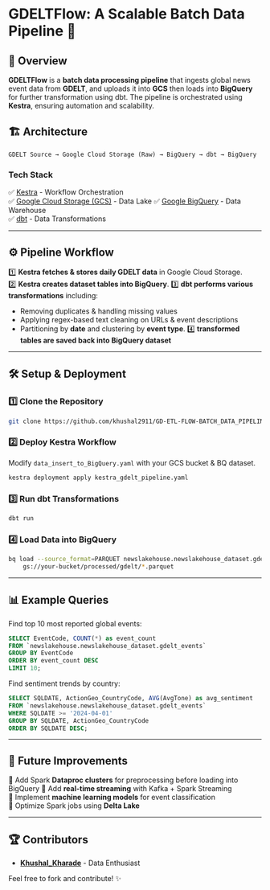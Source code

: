 # GDELTFlow: A Scalable Batch Data Pipeline 🚀

## 📌 Overview
**GDELTFlow** is a **batch data processing pipeline** that ingests global news event data from **GDELT**, and uploads it into **GCS** then loads into **BigQuery** for further transformation using dbt. The pipeline is orchestrated using **Kestra**, ensuring automation and scalability.

## 🏗️ Architecture
```
GDELT Source → Google Cloud Storage (Raw) → BigQuery → dbt → BigQuery
```

### **Tech Stack**
✅ [Kestra](https://kestra.io/) - Workflow Orchestration  
✅ [Google Cloud Storage (GCS)](https://cloud.google.com/storage/) - Data Lake 
✅ [Google BigQuery](https://cloud.google.com/bigquery/) - Data Warehouse  
✅ [dbt](https://www.getdbt.com/) - Data Transformations

---

## ⚙️ Pipeline Workflow

1️⃣ **Kestra fetches & stores daily GDELT data** in Google Cloud Storage.  
2️⃣ **Kestra creates dataset tables into BigQuery**.
3️⃣ **dbt performs various transformations** including:
   - Removing duplicates & handling missing values
   - Applying regex-based text cleaning on URLs & event descriptions
   - Partitioning by **date** and clustering by **event type**.
4️⃣ **transformed tables are saved back into BigQuery dataset**

---

## 🛠️ Setup & Deployment
### **1️⃣ Clone the Repository**
```bash
git clone https://github.com/khushal2911/GD-ETL-FLOW-BATCH_DATA_PIPELINE.git
```

### **2️⃣ Deploy Kestra Workflow**
Modify `data_insert_to_BigQuery.yaml` with your GCS bucket & BQ dataset.
```bash
kestra deployment apply kestra_gdelt_pipeline.yaml
```

### **3️⃣ Run dbt Transformations**
```bash
dbt run
```

### **4️⃣ Load Data into BigQuery**
```bash
bq load --source_format=PARQUET newslakehouse.newslakehouse_dataset.gdelt_evevents \
    gs://your-bucket/processed/gdelt/*.parquet
```

---

## 📊 Example Queries
Find top 10 most reported global events:
```sql
SELECT EventCode, COUNT(*) as event_count 
FROM `newslakehouse.newslakehouse_dataset.gdelt_events`
GROUP BY EventCode 
ORDER BY event_count DESC
LIMIT 10;
```

Find sentiment trends by country:
```sql
SELECT SQLDATE, ActionGeo_CountryCode, AVG(AvgTone) as avg_sentiment 
FROM `newslakehouse.newslakehouse_dataset.gdelt_events`
WHERE SQLDATE >= '2024-04-01'
GROUP BY SQLDATE, ActionGeo_CountryCode
ORDER BY SQLDATE DESC;
```

---

## 🚀 Future Improvements
🔹 Add Spark **Dataproc clusters** for preprocessing before loading into BigQuery
🔹 Add **real-time streaming** with Kafka + Spark Streaming  
🔹 Implement **machine learning models** for event classification  
🔹 Optimize Spark jobs using **Delta Lake**

---

## 🏆 Contributors
- **[Khushal_Kharade](https://github.com/khushal2911)** - Data Enthusiast

Feel free to fork and contribute! ✨
